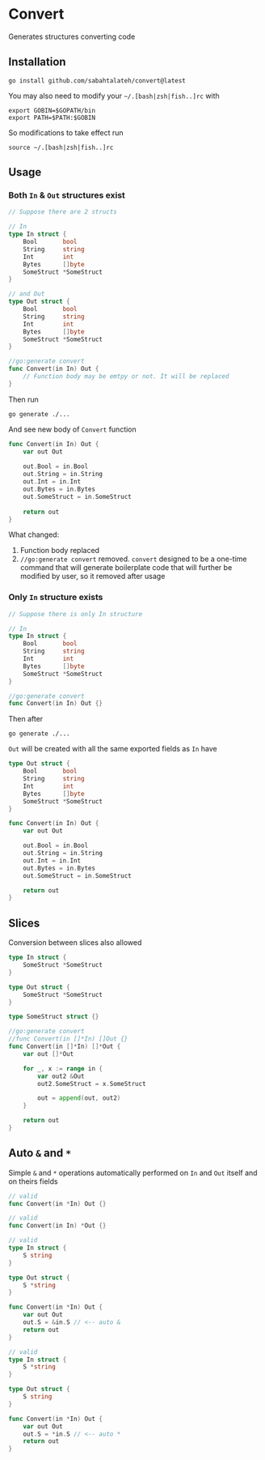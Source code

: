 # Convert

Generates structures converting code

## Installation

```shell
go install github.com/sabahtalateh/convert@latest
```

You may also need to modify your `~/.[bash|zsh|fish..]rc` with

```shell
export GOBIN=$GOPATH/bin
export PATH=$PATH:$GOBIN
```

So modifications to take effect run
```shell
source ~/.[bash|zsh|fish..]rc
```

## Usage

### Both `In` & `Out` structures exist

```go
// Suppose there are 2 structs

// In
type In struct {
	Bool       bool
	String     string
	Int        int
	Bytes      []byte
	SomeStruct *SomeStruct
}

// and Out
type Out struct {
	Bool       bool
	String     string
	Int        int
	Bytes      []byte
	SomeStruct *SomeStruct
}

//go:generate convert
func Convert(in In) Out {
	// Function body may be emtpy or not. It will be replaced
}
```

Then run

```shell
go generate ./...
```

And see new body of `Convert` function

```go
func Convert(in In) Out {
	var out Out
	
	out.Bool = in.Bool
	out.String = in.String
	out.Int = in.Int
	out.Bytes = in.Bytes
	out.SomeStruct = in.SomeStruct
	
	return out
}
```

What changed:

1. Function body replaced
2. `//go:generate convert` removed. `convert` designed to be a one-time command that will generate boilerplate code that will further be modified by user, so it removed after usage

### Only `In` structure exists

```go
// Suppose there is only In structure

// In
type In struct {
	Bool       bool
	String     string
	Int        int
	Bytes      []byte
	SomeStruct *SomeStruct
}

//go:generate convert
func Convert(in In) Out {}
```

Then after
```shell
go generate ./...
```

`Out` will be created with all the same exported fields as `In` have

```go
type Out struct {
	Bool       bool
	String     string
	Int        int
	Bytes      []byte
	SomeStruct *SomeStruct
}

func Convert(in In) Out {
	var out Out

	out.Bool = in.Bool
	out.String = in.String
	out.Int = in.Int
	out.Bytes = in.Bytes
	out.SomeStruct = in.SomeStruct

	return out
}
```

## Slices

Conversion between slices also allowed

```go
type In struct {
	SomeStruct *SomeStruct
}

type Out struct {
	SomeStruct *SomeStruct
}

type SomeStruct struct {}

//go:generate convert
//func Convert(in []*In) []Out {}
func Convert(in []*In) []*Out {
	var out []*Out

	for _, x := range in {
		var out2 &Out
		out2.SomeStruct = x.SomeStruct

		out = append(out, out2)
	}

	return out
}
```

## Auto `&` and `*`

Simple `&` and `*` operations automatically performed on `In` and `Out` itself and on theirs fields


```go
// valid
func Convert(in *In) Out {}

// valid
func Convert(in In) *Out {}
```

```go
// valid
type In struct {
	S string
}

type Out struct {
	S *string
}

func Convert(in *In) Out {
	var out Out
	out.S = &in.S // <-- auto &
	return out
}
```

```go
// valid
type In struct {
	S *string
}

type Out struct {
	S string
}

func Convert(in *In) Out {
	var out Out
	out.S = *in.S // <-- auto *
	return out
}
```
